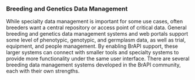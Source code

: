 ### Breeding and Genetics Data Management

While specialty data management is important for some use cases, often breeders want a central repository or access point of critical data. General breeding and genetics data management systems and web portals support some level of phenotypic, genotypic, and germplasm data, as well as trial, equipment, and people management. By enabling BrAPI support, these larger systems can connect with smaller tools and specialty systems to provide more functionality under the same user interface. There are several breeding data management systems developed in the BrAPI community, each with their own strengths. 
